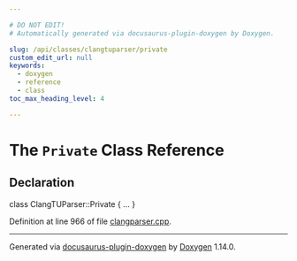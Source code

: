 ```yaml
---

# DO NOT EDIT!
# Automatically generated via docusaurus-plugin-doxygen by Doxygen.

slug: /api/classes/clangtuparser/private
custom_edit_url: null
keywords:
  - doxygen
  - reference
  - class
toc_max_heading_level: 4

---
```


<div class="doxyPage">

# The `Private` Class Reference



## Declaration

<div class="doxyDeclaration">
class ClangTUParser::Private { ... }
</div>


Definition at line 966 of file <a href="/web-doxygen/docs/api/files/src/clangparser-cpp">clangparser.cpp</a>.

<hr/>

<p class="doxyGeneratedBy">Generated via <a href="https://github.com/xpack/docusaurus-plugin-doxygen">docusaurus-plugin-doxygen</a> by <a href="https://www.doxygen.nl">Doxygen</a> 1.14.0.</p>

</div>
